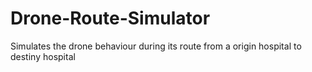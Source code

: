 # Drone-Route-Simulator
Simulates the drone behaviour during its route from a origin hospital to destiny hospital
